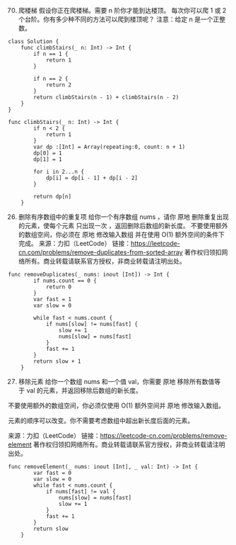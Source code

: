 70. 爬楼梯
假设你正在爬楼梯。需要 n 阶你才能到达楼顶。
每次你可以爬 1 或 2 个台阶。你有多少种不同的方法可以爬到楼顶呢？
注意：给定 n 是一个正整数。

```
class Solution {
    func climbStairs(_ n: Int) -> Int {
        if n == 1 {
            return 1
        }
             
        if n == 2 {
            return 2
        }
        return climbStairs(n - 1) + climbStairs(n - 2)
    }
}
```

```
func climbStairs(_ n: Int) -> Int {
        if n < 2 {
            return 1
        }
        var dp :[Int] = Array(repeating:0, count: n + 1)
        dp[0] = 1
        dp[1] = 1

        for i in 2...n {
            dp[i] = dp[i - 1] + dp[i - 2]
        }
    
        return dp[n]
    }
```


26. 删除有序数组中的重复项
给你一个有序数组 nums ，请你 原地 删除重复出现的元素，使每个元素 只出现一次 ，返回删除后数组的新长度。
不要使用额外的数组空间，你必须在 原地 修改输入数组 并在使用 O(1) 额外空间的条件下完成。
来源：力扣（LeetCode）
链接：https://leetcode-cn.com/problems/remove-duplicates-from-sorted-array
著作权归领扣网络所有。商业转载请联系官方授权，非商业转载请注明出处。

```
func removeDuplicates(_ nums: inout [Int]) -> Int {
        if nums.count == 0 {
            return 0
        }
        var fast = 1
        var slow = 0

        while fast < nums.count {
            if nums[slow] != nums[fast] {
                slow += 1
                nums[slow] = nums[fast]
            }
            fast += 1
        }
        return slow + 1
    }
```
27. 移除元素
给你一个数组 nums 和一个值 val，你需要 原地 移除所有数值等于 val 的元素，并返回移除后数组的新长度。

不要使用额外的数组空间，你必须仅使用 O(1) 额外空间并 原地 修改输入数组。

元素的顺序可以改变。你不需要考虑数组中超出新长度后面的元素。

来源：力扣（LeetCode）
链接：https://leetcode-cn.com/problems/remove-element
著作权归领扣网络所有。商业转载请联系官方授权，非商业转载请注明出处。
```
func removeElement(_ nums: inout [Int], _ val: Int) -> Int {
        var fast = 0
        var slow = 0
        while fast < nums.count {
            if nums[fast] != val {
                nums[slow] = nums[fast]
                slow += 1
            }
            fast += 1
        }
        return slow
    }
```
